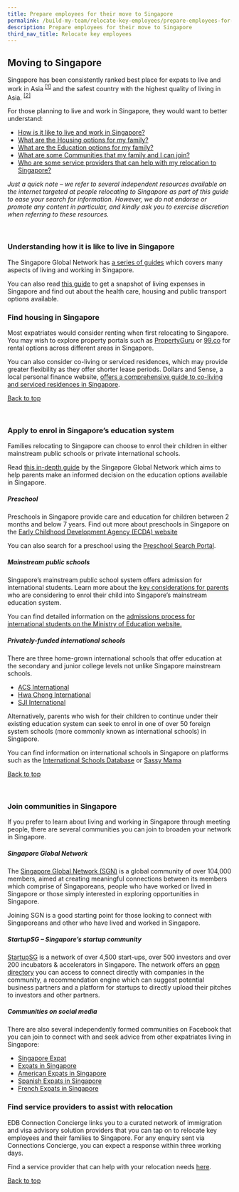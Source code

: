```yaml
---
title: Prepare employees for their move to Singapore
permalink: /build-my-team/relocate-key-employees/prepare-employees-for-move-to-sg/
description: Prepare employees for their move to Singapore
third_nav_title: Relocate key employees
---
```

## Moving to Singapore


Singapore has been consistently ranked best place for expats to live and work in Asia <sup>[\[1\]](#_ftn1)</sup> and the safest country with the highest quality of living in Asia. <sup>[\[2\]](#_ftn2)</sup>

For those planning to live and work in Singapore, they would want to better understand:
* [How is it like to live and work in Singapore?](#understanding-how-it-is-like-to-live-in-singapore)
* [What are the Housing options for my family?](#find-housing-in-singapore)
* [What are the Education options for my family?](#apply-to-enrol-in-singapores-education-system)
* [What are some Communities that my family and I can join?](#join-communities-in-singapore)
* [Who are some service providers that can help with my relocation to Singapore?](#find-service-providers-to-assist-with-relocation)

_Just a quick note – we refer to several independent resources available on the internet targeted at people relocating to Singapore as part of this guide to ease your search for information. However, we do not endorse or promote any content in particular, and kindly ask you to exercise discretion when referring to these resources._

<br>

### Understanding how it is like to live in Singapore

The Singapore Global Network has <a target="_blank" href="https://singaporeglobalnetwork.gov.sg/guides/">a series of guides</a> which covers many aspects of living and working in Singapore.

You can also read <a target="_blank" href="https://www.edb.gov.sg/en/setting-up-in-singapore/business-guides/guide-to-living-in-singapore.html">this guide</a> to get a snapshot of living expenses in Singapore and find out about the health care, housing and public transport options available.


### Find housing in Singapore

Most expatriates would consider renting when first relocating to Singapore. You may wish to explore property portals such as <a target="_blank" href="https://www.propertyguru.com.sg/">PropertyGuru</a> or <a target="_blank" href="https://www.99.co/">99.co</a> for rental options across different areas in Singapore.

You can also consider co-living or serviced residences, which may provide greater flexibility as they offer shorter lease periods. Dollars and Sense, a local personal finance website, <a target="_blank" href="https://dollarsandsense.sg/price-guide-co-living-spaces-serviced-apartments/">offers a comprehensive guide to co-living and serviced residences in Singapore</a>.

[Back to top](#moving-to-singapore)<br>

<br>



### Apply to enrol in Singapore’s education system

Families relocating to Singapore can choose to enrol their children in either mainstream public schools or private international schools.

Read <a target="_blank" href="https://singaporeglobalnetwork.gov.sg/guides/education-in-sg/">this in-depth guide</a> by the Singapore Global Network which aims to help parents make an informed decision on the education options available in Singapore.

##### Preschool

Preschools in Singapore provide care and education for children between 2 months and below 7 years. Find out more about preschools in Singapore on the <a target="_blank" href="https://www.ecda.gov.sg/parents/choosing-a-preschool/choosing-a-preschool-for-your-child">Early Childhood Development Agency (ECDA) website</a>

You can also search for a preschool using the <a target="_blank" href="https://go.gov.sg/ecda-psp">Preschool Search Portal</a>.

##### Mainstream  public schools

Singapore’s mainstream public school system offers admission for international students. Learn more about the <a target="_blank" href="https://www.moe.gov.sg/international-students/studying-in-singapore">key considerations for parents</a> who are considering to enrol their child into Singapore’s mainstream education system.

You can find detailed information on the <a target="_blank" href="https://www.moe.gov.sg/international-students/admission">admissions process for international students on the Ministry of Education website.</a>

##### Privately-funded international schools

There are three home-grown international schools that offer education at the secondary and junior college levels not unlike Singapore mainstream schools.

* <a target="_blank" href="http://www.acsinternational.com.sg/">ACS International </a>
* <a target="_blank" href="http://www.hcis.edu.sg/">Hwa Chong International </a>
* <a target="_blank" href="http://www.sji-international.com.sg/">SJI International </a>

Alternatively, parents who wish for their children to continue under their existing education system can seek to enrol in one of over 50 foreign system schools (more commonly known as international schools) in Singapore.

You can find information on international schools in Singapore on platforms such as the <a target="_blank" href="https://www.international-schools-database.com/in/singapore">International Schools Database</a> or <a target="_blank" href="https://www.sassymamasg.com/schools-guide/">Sassy Mama</a>

[Back to top](#moving-to-singapore)<br>

<br>



### Join communities in Singapore

If you prefer to learn about living and working in Singapore through meeting people, there are several communities you can join to broaden your network in Singapore.

##### Singapore Global Network

The <a target="_blank" href="https://singaporeglobalnetwork.gov.sg">Singapore Global Network (SGN)</a> is a global community of over 104,000 members, aimed at creating meaningful connections between its members which comprise of Singaporeans, people who have worked or lived in Singapore or those simply interested in exploring opportunities in Singapore.

Joining SGN is a good starting point for those looking to connect with Singaporeans and other who have lived and worked in Singapore.

##### StartupSG – Singapore’s startup community

<a target="_blank" href="https://www.startupsg.gov.sg/">StartupSG</a> is a network of over 4,500 start-ups, over 500 investors and over 200 incubators &amp; accelerators in Singapore. The network offers an <a target="_blank" href="https://www.startupsg.gov.sg/directory/startups/">open directory</a> you can access to connect directly with companies in the community, a recommendation engine which can suggest potential business partners and a platform for startups to directly upload their pitches to investors and other partners.

##### Communities on social media

There are also several independently formed communities on Facebook that you can join to connect with and seek advice from other expatriates living in Singapore:

* <a target="_blank" href="https://www.facebook.com/groups/SingaporeExpatscom">Singapore Expat </a>
* <a target="_blank" href="https://www.facebook.com/groups/124648157604640">Expats in Singapore </a>
* <a target="_blank" href="https://www.facebook.com/groups/americansinsingapore">American Expats in Singapore</a>
* <a target="_blank" href="https://www.facebook.com/groups/spanishinsingapore/">Spanish Expats in Singapore </a>
* <a target="_blank" href="https://www.facebook.com/groups/frenchinsingapore/">French Expats in Singapore </a>


### Find service providers to assist with relocation

EDB Connection Concierge links you to a curated network of immigration and visa advisory solution providers that you can tap on to relocate key employees and their families to Singapore. For any enquiry sent via Connections Concierge, you can expect a response within three working days.

Find a service provider that can help with your relocation needs <a target="_blank" href="https://www.edb.gov.sg/connections-concierge/service-providers.html?tab=general-service-providers&amp;servicecategory=recruitment&amp;hrsolutions">here</a>.


  
	
[Back to top](#moving-to-singapore)<br><br>